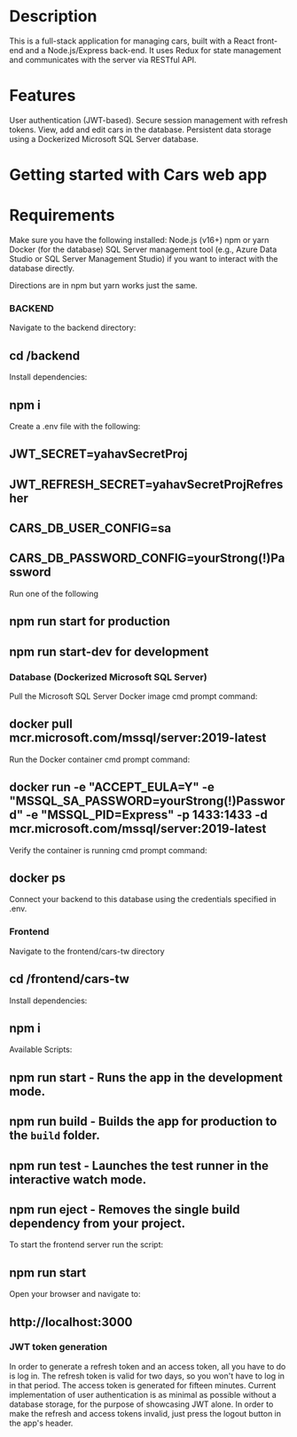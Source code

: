 # Description
This is a full-stack application for managing cars, built with a React front-end and a Node.js/Express back-end. It uses Redux for state management and communicates with the server via RESTful API.

# Features
User authentication (JWT-based).
Secure session management with refresh tokens.
View, add and edit cars in the database.
Persistent data storage using a Dockerized Microsoft SQL Server database.

# Getting started with Cars web app

# Requirements
Make sure you have the following installed:
Node.js (v16+)
npm or yarn
Docker (for the database)
SQL Server management tool (e.g., Azure Data Studio or SQL Server Management Studio) if you want to interact with the database directly.

Directions are in npm but yarn works just the same.

### BACKEND

Navigate to the backend directory: 
## cd /backend

Install dependencies: 
## npm i

Create a .env file with the following:
## JWT_SECRET=yahavSecretProj
## JWT_REFRESH_SECRET=yahavSecretProjRefresher
## CARS_DB_USER_CONFIG=sa
## CARS_DB_PASSWORD_CONFIG=yourStrong(!)Password

Run one of the following 
## npm run start for production
## npm run start-dev for development

### Database (Dockerized Microsoft SQL Server)

Pull the Microsoft SQL Server Docker image cmd prompt command:

## docker pull mcr.microsoft.com/mssql/server:2019-latest

Run the Docker container cmd prompt command:
## docker run -e "ACCEPT_EULA=Y" -e "MSSQL_SA_PASSWORD=yourStrong(!)Password" -e "MSSQL_PID=Express" -p 1433:1433 -d mcr.microsoft.com/mssql/server:2019-latest

Verify the container is running cmd prompt command:

## docker ps

Connect your backend to this database using the credentials specified in .env.

### Frontend
Navigate to the frontend/cars-tw directory
## cd /frontend/cars-tw

Install dependencies: 
## npm i

Available Scripts:
## npm run start - Runs the app in the development mode.
## npm run build - Builds the app for production to the `build` folder.
## npm run test -  Launches the test runner in the interactive watch mode.
## npm run eject - Removes the single build dependency from your project.

To start the frontend server run the script:
## npm run start

Open your browser and navigate to:
## http://localhost:3000 

### JWT token generation
In order to generate a refresh token and an access token, all you have to do is log in.
The refresh token is valid for two days, so you won't have to log in in that period.
The access token is generated for fifteen minutes.
Current implementation of user authentication is as minimal as possible without a database storage, for the purpose of showcasing JWT alone.
In order to make the refresh and access tokens invalid, just press the logout button in the app's header.


